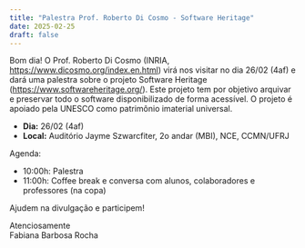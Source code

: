 ```yaml
---
title: "Palestra Prof. Roberto Di Cosmo - Software Heritage"
date: 2025-02-25
draft: false
---
```


Bom dia! O Prof. Roberto Di Cosmo (INRIA, https://www.dicosmo.org/index.en.html) virá nos visitar no dia 26/02 (4af) e dará uma palestra sobre o projeto Software Heritage (https://www.softwareheritage.org/). Este projeto tem por objetivo arquivar e preservar todo o software disponibilizado de forma acessível. O projeto é apoiado pela UNESCO como patrimônio imaterial universal.

- **Dia:** 26/02 (4af)
- **Local:** Auditório Jayme Szwarcfiter, 2o andar (MBI), NCE, CCMN/UFRJ

Agenda:

- 10:00h: Palestra
- 11:00h: Coffee break e conversa com alunos, colaboradores e professores (na copa)

Ajudem na divulgação e participem!

Atenciosamente \
Fabiana Barbosa Rocha

